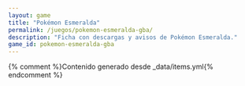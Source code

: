```yaml
---
layout: game
title: "Pokémon Esmeralda"
permalink: /juegos/pokemon-esmeralda-gba/
description: "Ficha con descargas y avisos de Pokémon Esmeralda."
game_id: pokemon-esmeralda-gba
---
```


{% comment %}Contenido generado desde _data/items.yml{% endcomment %}
